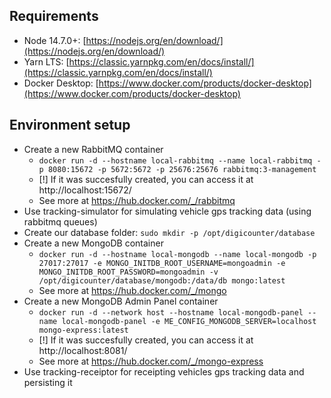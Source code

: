 ## Requirements

- Node 14.7.0+: [https://nodejs.org/en/download/](https://nodejs.org/en/download/)
- Yarn LTS: [https://classic.yarnpkg.com/en/docs/install/](https://classic.yarnpkg.com/en/docs/install/)
- Docker Desktop: [https://www.docker.com/products/docker-desktop](https://www.docker.com/products/docker-desktop)

## Environment setup

- Create a new RabbitMQ container
    - `docker run -d --hostname local-rabbitmq --name local-rabbitmq -p 8080:15672 -p 5672:5672 -p 25676:25676 rabbitmq:3-management`
    - [!] If it was succesfully created, you can access it at http://localhost:15672/
    - See more at https://hub.docker.com/_/rabbitmq
- Use tracking-simulator for simulating vehicle gps tracking data (using rabbitmq queues)
- Create our database folder: `sudo mkdir -p /opt/digicounter/database`
- Create a new MongoDB container
    - `docker run -d --hostname local-mongodb --name local-mongodb -p 27017:27017 -e MONGO_INITDB_ROOT_USERNAME=mongoadmin -e MONGO_INITDB_ROOT_PASSWORD=mongoadmin -v /opt/digicounter/database/mongodb:/data/db mongo:latest`
    - See more at https://hub.docker.com/_/mongo
- Create a new MongoDB Admin Panel container
    - `docker run -d --network host --hostname local-mongodb-panel --name local-mongodb-panel -e ME_CONFIG_MONGODB_SERVER=localhost mongo-express:latest`
    - [!] If it was succesfully created, you can access it at http://localhost:8081/
    - See more at https://hub.docker.com/_/mongo-express
- Use tracking-receiptor for receipting vehicles gps tracking data and persisting it